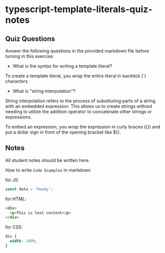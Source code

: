 # typescript-template-literals-quiz-notes

## Quiz Questions

Answer the following questions in the provided markdown file before turning in this exercise:

- What is the syntax for writing a template literal?

To create a template literal, you wrap the entire literal in backtick (`) characters

- What is "string interpolation"?

String interpolation refers to the process of substituting parts of a string with an embedded expression. This allows us to create strings without needing to utilize the addition operator to concatenate other strings or expressions.

To embed an expression, you wrap the expression in curly braces ({}) and put a dollar sign in front of the opening bracket like ${}.

## Notes

All student notes should be written here.

How to write `Code Examples` in markdown

for JS:

```javascript
const data = 'Howdy';
```

for HTML:

```html
<div>
  <p>This is text content</p>
</div>
```

for CSS:

```css
div {
  width: 100%;
}
```

